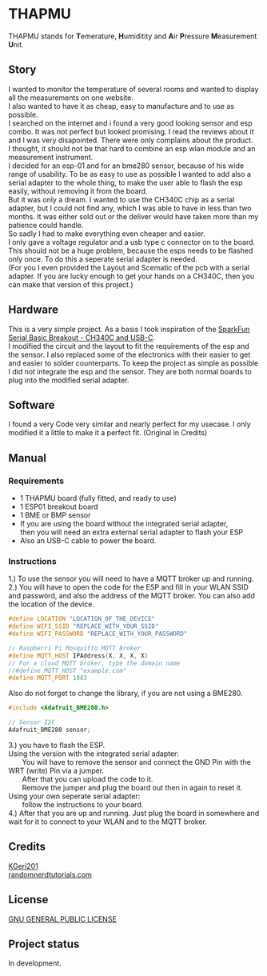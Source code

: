 # THAPMU
THAPMU stands for **T**emerature, **H**umiditity and **A**ir **P**ressure **M**easurement **U**nit.

## Story
I wanted to monitor the temperature of several rooms and wanted to display all the measurements on one website.  
I also wanted to have it as cheap, easy to manufacture and to use as possible.  
I searched on the internet and i found a very good looking sensor and esp combo.
It was not perfect but looked promising.
I read the reviews about it and I was very disapointed.
There were only complains about the product.  
I thought, it should not be that hard to combine an esp wlan module and an measurement instrument.  
I decided for an esp-01 and for an bme280 sensor, because of his wide range of usability.
To be as easy to use as possible I wanted to add also a serial adapter to the whole thing, to make the user able to flash the esp easily, without removing it from the board.  
But it was only a dream. I wanted to use the CH340C chip as a serial adapter, but I could not find any, which I was able to have in less than two months. It was either sold out or the deliver would have taken more than my patience could handle.  
So sadly I had to make everything even cheaper and easier.  
I only gave a voltage regulator and a usb type c connector on to the board. This should not be a huge problem, because the esps needs to be flashed only once. To do this a seperate serial adapter is needed.  
(For you I even provided the Layout and Scematic of the pcb with a serial adapter. If you are lucky enough to get your hands on a CH340C, then you can make that version of this project.)

## Hardware
This is a very simple project. As a basis I took inspiration of the [SparkFun Serial Basic Breakout - CH340C and USB-C](https://www.sparkfun.com/products/15096).  
I modified the circuit and the layout to fit the requirements of the esp and the sensor. I also replaced some of the electronics with their easier to get and easier to solder counterparts.
To keep the project as simple as possible I did not integrate the esp and the sensor.
They are both normal boards to plug into the modified serial adapter.

## Software
I found a very Code very similar and nearly perfect for my usecase.
I only modified it a little to make it a perfect fit.
(Original in Credits)

## Manual
### Requirements
* 1 THAPMU board (fully fitted, and ready to use)
* 1 ESP01 breakout board
* 1 BME or BMP sensor
* If you are using the board without the integrated serial adapter,  
  then you will need an extra external serial adapter to flash your ESP
* Also an USB-C cable to power the board.

### Instructions
1.) To use the sensor you will need to have a MQTT broker up and running.  
2.) You will have to open the code for the ESP and fill in your WLAN SSID and password, and also the address of the MQTT broker.
You can also add the location of the device.
```c++
#define LOCATION "LOCATION_OF_THE_DEVICE"
#define WIFI_SSID "REPLACE_WITH_YOUR_SSID"
#define WIFI_PASSWORD "REPLACE_WITH_YOUR_PASSWORD"

// Raspberri Pi Mosquitto MQTT Broker
#define MQTT_HOST IPAddress(X, X, X, X)
// For a cloud MQTT broker, type the domain name
//#define MQTT_HOST "example.com"
#define MQTT_PORT 1883
```
Also do not forget to change the library, if you are not using a BME280.
```c++
#include <Adafruit_BME280.h>

// Sensor I2C
Adafruit_BME280 sensor;
```
3.) you have to flash the ESP.  
Using the version with the integrated serial adapter:  
&nbsp;&nbsp;&nbsp;&nbsp;&nbsp;&nbsp; You will have to remove the sensor and connect the GND Pin with the WRT (write) Pin via a jumper.  
&nbsp;&nbsp;&nbsp;&nbsp;&nbsp;&nbsp; After that you can upload the code to it.  
&nbsp;&nbsp;&nbsp;&nbsp;&nbsp;&nbsp; Remove the jumper and plug the board out then in again to reset it.  
Using your own seperate serial adapter:  
&nbsp;&nbsp;&nbsp;&nbsp;&nbsp;&nbsp; follow the instructions to your board.  
4.) After that you are up and running. Just plug the board in somewhere and wait for it to connect to your WLAN and to the MQTT broker.

## Credits
[KGeri201](https://github.com/KGeri201)  
[randomnerdtutorials.com](https://randomnerdtutorials.com/esp8266-nodemcu-mqtt-publish-bme280-arduino/)

## License
[GNU GENERAL PUBLIC LICENSE](https://choosealicense.com/licenses/gpl-3.0/)

## Project status
In development.
